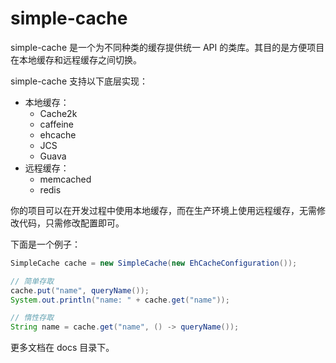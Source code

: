 # simple-cache

simple-cache 是一个为不同种类的缓存提供统一 API 的类库。其目的是方便项目在本地缓存和远程缓存之间切换。

simple-cache 支持以下底层实现：

- 本地缓存：
  - Cache2k
  - caffeine
  - ehcache
  - JCS
  - Guava
- 远程缓存：
  - memcached
  - redis

你的项目可以在开发过程中使用本地缓存，而在生产环境上使用远程缓存，无需修改代码，只需修改配置即可。

下面是一个例子：

```java
SimpleCache cache = new SimpleCache(new EhCacheConfiguration());

// 简单存取
cache.put("name", queryName());
System.out.println("name: " + cache.get("name"));

// 惰性存取
String name = cache.get("name", () -> queryName());
```

更多文档在 docs 目录下。
